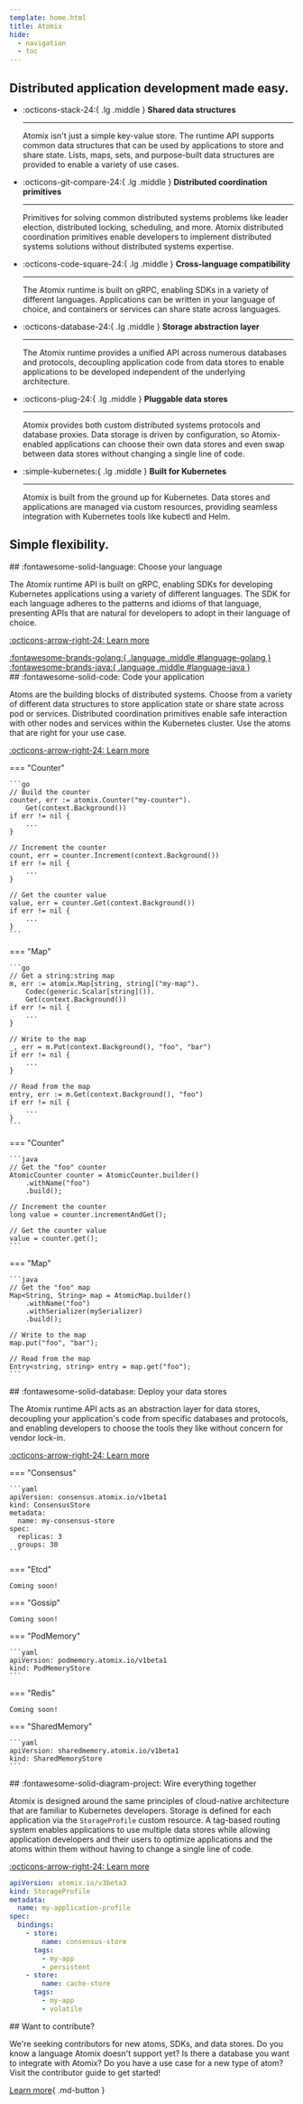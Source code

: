```yaml
---
template: home.html
title: Atomix
hide:
  - navigation
  - toc
---
```


<div class="section section-primary" data-md-color-scheme="slate" markdown>

## Distributed application development made easy.

<div class="grid cards features" markdown>

- :octicons-stack-24:{ .lg .middle } __Shared data structures__

    ---

    Atomix isn't just a simple key-value store. The runtime API supports common data structures that can be used by 
    applications to store and share state. Lists, maps, sets, and purpose-built data structures are provided to 
    enable a variety of use cases.

- :octicons-git-compare-24:{ .lg .middle } __Distributed coordination primitives__

    ---

    Primitives for solving common distributed systems problems like leader election, distributed locking, scheduling,
    and more. Atomix distributed coordination primitives enable developers to implement distributed systems solutions 
    without distributed systems expertise.

- :octicons-code-square-24:{ .lg .middle } __Cross-language compatibility__

    ---

    The Atomix runtime is built on gRPC, enabling SDKs in a variety of different languages. Applications can be 
    written in your language of choice, and containers or services can share state across languages.

- :octicons-database-24:{ .lg .middle } __Storage abstraction layer__

    ---

    The Atomix runtime provides a unified API across numerous databases and protocols, decoupling application code from 
    data stores to enable applications to be developed independent of the underlying architecture.

- :octicons-plug-24:{ .lg .middle } __Pluggable data stores__

    ---

    Atomix provides both custom distributed systems protocols and database proxies. Data storage is driven by 
    configuration, so Atomix-enabled applications can choose their own data stores and even swap between data stores 
    without changing a single line of code.

- :simple-kubernetes:{ .lg .middle } __Built for Kubernetes__

    ---

    Atomix is built from the ground up for Kubernetes. Data stores and applications are managed via custom 
    resources, providing seamless integration with Kubernetes tools like kubectl and Helm.

</div>
</div>

<div class="section section-secondary" data-md-color-scheme="default" markdown>

## Simple flexibility.

<div class="grids steps" markdown>

<div class="grid grid-left" markdown>

<div class="step" markdown>
## :fontawesome-solid-language: Choose your language

The Atomix runtime API is built on gRPC, enabling SDKs for developing Kubernetes applications using a variety of
different languages. The SDK for each language adheres to the patterns and idioms of that language, presenting APIs
that are natural for developers to adopt in their language of choice.

[:octicons-arrow-right-24: Learn more](/user-guide/development/)
</div>

<div class="languages" markdown>
<a href="#" onclick="showGo();return false;" markdown>:fontawesome-brands-golang:{ .language .middle #language-golang }</a>
<a href="#" onclick="showJava();return false;" markdown>:fontawesome-brands-java:{ .language .middle #language-java }</a>
</div>

</div>

<div class="grid grid-right" markdown>

<div class="step" markdown>
## :fontawesome-solid-code: Code your application

Atoms are the building blocks of distributed systems. Choose from a variety of different data structures to store
application state or share state across pod or services. Distributed coordination primitives enable safe interaction
with other nodes and services within the Kubernetes cluster. Use the atoms that are right for your use case.

[:octicons-arrow-right-24: Learn more](/user-guide/development/atoms/)
</div>

<div id="code-go" markdown>
=== "Counter"

    ```go
    // Build the counter
    counter, err := atomix.Counter("my-counter").
        Get(context.Background())
    if err != nil {
        ...
    }

    // Increment the counter
    count, err = counter.Increment(context.Background())
    if err != nil {
        ...
    }

    // Get the counter value
    value, err = counter.Get(context.Background())
    if err != nil {
        ...
    }
    ```

=== "Map"

    ```go
    // Get a string:string map
    m, err := atomix.Map[string, string]("my-map").
        Codec(generic.Scalar[string]()).
        Get(context.Background())
    if err != nil {
        ...
    }

    // Write to the map
    _, err = m.Put(context.Background(), "foo", "bar")
    if err != nil {
        ...
    }

    // Read from the map
    entry, err := m.Get(context.Background(), "foo")
    if err != nil {
        ...
    }
    ```

</div>

<div id="code-java" markdown>
=== "Counter"

    ```java
    // Get the "foo" counter
    AtomicCounter counter = AtomicCounter.builder()
        .withName("foo")
        .build();

    // Increment the counter
    long value = counter.incrementAndGet();

    // Get the counter value
    value = counter.get();
    ```

=== "Map"

    ```java
    // Get the "foo" map
    Map<String, String> map = AtomicMap.builder()
        .withName("foo")
        .withSerializer(mySerializer)
        .build();

    // Write to the map
    map.put("foo", "bar");

    // Read from the map
    Entry<string, string> entry = map.get("foo");
    ```

</div>
</div>

<div class="grid grid-left" markdown>

<div class="step" markdown>
## :fontawesome-solid-database: Deploy your data stores

The Atomix runtime API acts as an abstraction layer for data stores, decoupling your application's code from specific
databases and protocols, and enabling developers to choose the tools they like without concern for vendor lock-in.

[:octicons-arrow-right-24: Learn more](/user-guide/deployment/data-stores/)
</div>

=== "Consensus"

    ```yaml
    apiVersion: consensus.atomix.io/v1beta1
    kind: ConsensusStore
    metadata:
      name: my-consensus-store
    spec:
      replicas: 3
      groups: 30
    ```

=== "Etcd"

    Coming soon!

=== "Gossip"

    Coming soon!

=== "PodMemory"

    ```yaml
    apiVersion: podmemory.atomix.io/v1beta1
    kind: PodMemoryStore
    ```

=== "Redis"

    Coming soon!

=== "SharedMemory"

    ```yaml
    apiVersion: sharedmemory.atomix.io/v1beta1
    kind: SharedMemoryStore
    ```

</div>

<div class="grid grid-right" markdown>

<div class="step" markdown>
## :fontawesome-solid-diagram-project: Wire everything together

Atomix is designed around the same principles of cloud-native architecture that are familiar to Kubernetes
developers. Storage is defined for each application via the `StorageProfile` custom resource. A tag-based routing
system enables applications to use multiple data stores while allowing application developers and their users to
optimize applications and the atoms within them without having to change a single line of code.

[:octicons-arrow-right-24: Learn more](/user-guide/deployment/storage-profiles)
</div>

```yaml
apiVersion: atomix.io/v3beta3
kind: StorageProfile
metadata:
  name: my-application-profile
spec:
  bindings:
    - store:
        name: consensus-store
      tags:
        - my-app
        - persistent
    - store:
        name: cache-store
      tags:
        - my-app
        - volatile
```

</div>

</div>
</div>

<div class="section section-secondary" data-md-color-scheme="slate" markdown>

<div class="grids steps" markdown>

<div class="grid grid-left" markdown>

<div class="contribute" markdown>
## Want to contribute?

We're seeking contributors for new atoms, SDKs, and data stores. Do you know a language Atomix doesn't support yet?
Is there a database you want to integrate with Atomix? Do you have a use case for a new type of atom? Visit the 
contributor guide to get started!

[Learn more](/contributor-guide/){ .md-button }
</div>

</div>
</div>
</div>
